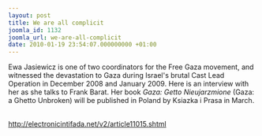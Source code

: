 ```yaml
---
layout: post
title: We are all complicit
joomla_id: 1132
joomla_url: we-are-all-complicit
date: 2010-01-19 23:54:07.000000000 +01:00
---
```

<p><span>Ewa Jasiewicz is one of two coordinators for the Free Gaza movement, and witnessed the devastation to Gaza during Israel's brutal Cast Lead Operation in December 2008 and January 2009. Here is an interview with her as she talks to Frank Barat. </span><span><span>Her book <em>Gaza: Getto Nieujarzmione</em> (Gaza: a Ghetto Unbroken) will be published in Poland by Ksiazka i Prasa in March. </span></span></p>
<p><br /><a href="http://electronicintifada.net/v2/article11015.shtml">http://electronicintifada.net/v2/article11015.shtml</a></p>
